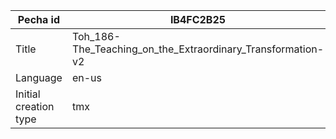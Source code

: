 |Pecha id | IB4FC2B25
| --- | --- 
|Title | Toh_186-The_Teaching_on_the_Extraordinary_Transformation-v2 
|Language | en-us
|Initial creation type | tmx